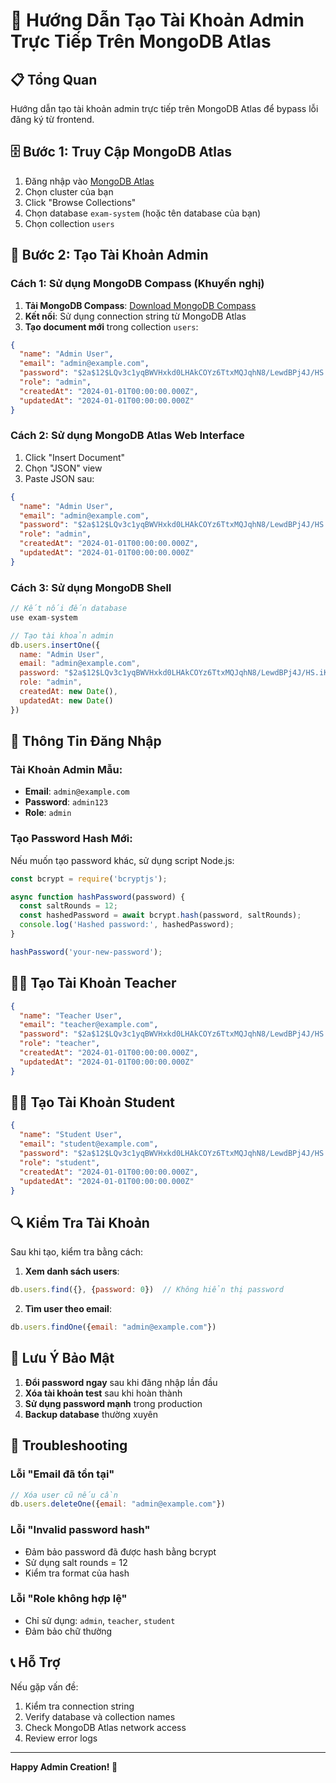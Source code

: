 # 🔧 Hướng Dẫn Tạo Tài Khoản Admin Trực Tiếp Trên MongoDB Atlas

## 📋 Tổng Quan
Hướng dẫn tạo tài khoản admin trực tiếp trên MongoDB Atlas để bypass lỗi đăng ký từ frontend.

## 🗄️ Bước 1: Truy Cập MongoDB Atlas

1. Đăng nhập vào [MongoDB Atlas](https://cloud.mongodb.com)
2. Chọn cluster của bạn
3. Click "Browse Collections"
4. Chọn database `exam-system` (hoặc tên database của bạn)
5. Chọn collection `users`

## 👤 Bước 2: Tạo Tài Khoản Admin

### **Cách 1: Sử dụng MongoDB Compass (Khuyến nghị)**

1. **Tải MongoDB Compass**: [Download MongoDB Compass](https://www.mongodb.com/try/download/compass)
2. **Kết nối**: Sử dụng connection string từ MongoDB Atlas
3. **Tạo document mới** trong collection `users`:

```json
{
  "name": "Admin User",
  "email": "admin@example.com",
  "password": "$2a$12$LQv3c1yqBWVHxkd0LHAkCOYz6TtxMQJqhN8/LewdBPj4J/HS.iK8O",
  "role": "admin",
  "createdAt": "2024-01-01T00:00:00.000Z",
  "updatedAt": "2024-01-01T00:00:00.000Z"
}
```

### **Cách 2: Sử dụng MongoDB Atlas Web Interface**

1. Click "Insert Document"
2. Chọn "JSON" view
3. Paste JSON sau:

```json
{
  "name": "Admin User",
  "email": "admin@example.com",
  "password": "$2a$12$LQv3c1yqBWVHxkd0LHAkCOYz6TtxMQJqhN8/LewdBPj4J/HS.iK8O",
  "role": "admin",
  "createdAt": "2024-01-01T00:00:00.000Z",
  "updatedAt": "2024-01-01T00:00:00.000Z"
}
```

### **Cách 3: Sử dụng MongoDB Shell**

```javascript
// Kết nối đến database
use exam-system

// Tạo tài khoản admin
db.users.insertOne({
  name: "Admin User",
  email: "admin@example.com",
  password: "$2a$12$LQv3c1yqBWVHxkd0LHAkCOYz6TtxMQJqhN8/LewdBPj4J/HS.iK8O",
  role: "admin",
  createdAt: new Date(),
  updatedAt: new Date()
})
```

## 🔑 Thông Tin Đăng Nhập

### **Tài Khoản Admin Mẫu:**
- **Email**: `admin@example.com`
- **Password**: `admin123`
- **Role**: `admin`

### **Tạo Password Hash Mới:**

Nếu muốn tạo password khác, sử dụng script Node.js:

```javascript
const bcrypt = require('bcryptjs');

async function hashPassword(password) {
  const saltRounds = 12;
  const hashedPassword = await bcrypt.hash(password, saltRounds);
  console.log('Hashed password:', hashedPassword);
}

hashPassword('your-new-password');
```

## 👨‍🏫 Tạo Tài Khoản Teacher

```json
{
  "name": "Teacher User",
  "email": "teacher@example.com",
  "password": "$2a$12$LQv3c1yqBWVHxkd0LHAkCOYz6TtxMQJqhN8/LewdBPj4J/HS.iK8O",
  "role": "teacher",
  "createdAt": "2024-01-01T00:00:00.000Z",
  "updatedAt": "2024-01-01T00:00:00.000Z"
}
```

## 👨‍🎓 Tạo Tài Khoản Student

```json
{
  "name": "Student User",
  "email": "student@example.com",
  "password": "$2a$12$LQv3c1yqBWVHxkd0LHAkCOYz6TtxMQJqhN8/LewdBPj4J/HS.iK8O",
  "role": "student",
  "createdAt": "2024-01-01T00:00:00.000Z",
  "updatedAt": "2024-01-01T00:00:00.000Z"
}
```

## 🔍 Kiểm Tra Tài Khoản

Sau khi tạo, kiểm tra bằng cách:

1. **Xem danh sách users**:
```javascript
db.users.find({}, {password: 0})  // Không hiển thị password
```

2. **Tìm user theo email**:
```javascript
db.users.findOne({email: "admin@example.com"})
```

## 🚨 Lưu Ý Bảo Mật

1. **Đổi password ngay** sau khi đăng nhập lần đầu
2. **Xóa tài khoản test** sau khi hoàn thành
3. **Sử dụng password mạnh** trong production
4. **Backup database** thường xuyên

## 🐛 Troubleshooting

### **Lỗi "Email đã tồn tại"**
```javascript
// Xóa user cũ nếu cần
db.users.deleteOne({email: "admin@example.com"})
```

### **Lỗi "Invalid password hash"**
- Đảm bảo password đã được hash bằng bcrypt
- Sử dụng salt rounds = 12
- Kiểm tra format của hash

### **Lỗi "Role không hợp lệ"**
- Chỉ sử dụng: `admin`, `teacher`, `student`
- Đảm bảo chữ thường

## 📞 Hỗ Trợ

Nếu gặp vấn đề:
1. Kiểm tra connection string
2. Verify database và collection names
3. Check MongoDB Atlas network access
4. Review error logs

---

**Happy Admin Creation! 🎉** 